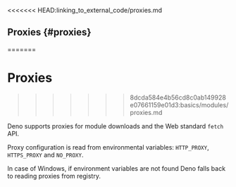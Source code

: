 <<<<<<< HEAD:linking_to_external_code/proxies.md
## Proxies {#proxies}
=======
# Proxies
>>>>>>> 8dcda584e4b56cd8c0ab149928e07661159e01d3:basics/modules/proxies.md

Deno supports proxies for module downloads and the Web standard `fetch` API.

Proxy configuration is read from environmental variables: `HTTP_PROXY`,
`HTTPS_PROXY` and `NO_PROXY`.

In case of Windows, if environment variables are not found Deno falls back to
reading proxies from registry.
